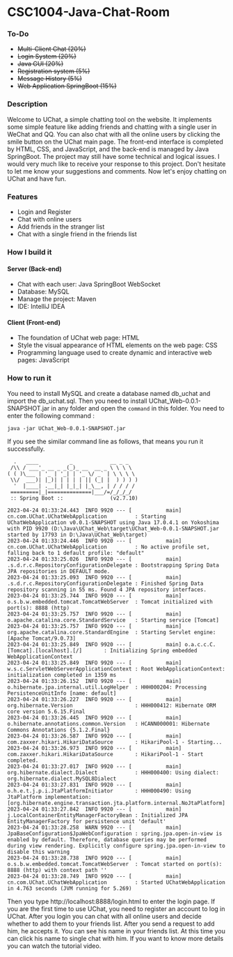 # CSC1004-Java-Chat-Room

<h3> To-Do </h3>
<ul>
  <li><strike>Multi-Client Chat (20%)</strike></li>
  <li><strike>Login System (20%)</strike></li>
  <li><strike>Java GUI (20%)</strike></li>
  <li><strike>Registration system (5%)</strike></li>
  <li><strike>Message History (5%)</strike></li>
    <li><strike>Web Application SpringBoot (15%)</strike></li>
</ul>


### Description

Welcome to UChat, a simple chatting tool on the website. It implements some simple feature like adding friends and chatting with a single user in WeChat and QQ. You can also chat with all the online users by clicking the smile button on the UChat main page. The front-end interface is completed by HTML, CSS, and JavaScript, and the back-end is managed by Java SpringBoot. The project may still have some technical and logical issues. I would very much like to receive your response to this project. Don't hesitate to let me know your suggestions and comments. Now let's enjoy chatting on UChat and have fun.

<h3> Features </h3>
<ul>
  <li>Login and Register</li>
  <li>Chat with online users</li>
  <li>Add friends in the stranger list</li>
  <li>Chat with a single friend in the friends list</li>
</ul>


### How I build it

#### Server (Back-end)

<ul>
  <li>Chat with each user: Java SpringBoot WebSocket</li>
  <li>Database: MySQL</li>
  <li>Manage the project: Maven</li>
  <li>IDE: IntelliJ IDEA</li>
</ul>


#### Client (Front-end)

<ul>
  <li>The foundation of UChat web page: HTML</li>
  <li>Style the visual appearance of HTML elements on the web page: CSS</li>
  <li>Programming language used to create dynamic and interactive web pages: JavaScript</li>
</ul>


### How to run it

You need to install MySQL and create a database named db_uchat and import the db_uchat.sql. Then you need to install UChat_Web-0.0.1-SNAPSHOT.jar in any folder and open the `command` in this folder. You need to enter the following command : 

`java -jar UChat_Web-0.0.1-SNAPSHOT.jar`

If you see the similar command line as follows, that means you run it successfully.

```
  .   ____          _            __ _ _
 /\\ / ___'_ __ _ _(_)_ __  __ _ \ \ \ \
( ( )\___ | '_ | '_| | '_ \/ _` | \ \ \ \
 \\/  ___)| |_)| | | | | || (_| |  ) ) ) )
  '  |____| .__|_| |_|_| |_\__, | / / / /
 =========|_|==============|___/=/_/_/_/
 :: Spring Boot ::               (v2.7.10)

2023-04-24 01:33:24.443  INFO 9920 --- [           main] cn.com.UChat.UChatWebApplication         : Starting UChatWebApplication v0.0.1-SNAPSHOT using Java 17.0.4.1 on Yokoshima with PID 9920 (D:\Java\UChat_Web\target\UChat_Web-0.0.1-SNAPSHOT.jar started by 17793 in D:\Java\UChat_Web\target)
2023-04-24 01:33:24.446  INFO 9920 --- [           main] cn.com.UChat.UChatWebApplication         : No active profile set, falling back to 1 default profile: "default"
2023-04-24 01:33:25.026  INFO 9920 --- [           main] .s.d.r.c.RepositoryConfigurationDelegate : Bootstrapping Spring Data JPA repositories in DEFAULT mode.
2023-04-24 01:33:25.093  INFO 9920 --- [           main] .s.d.r.c.RepositoryConfigurationDelegate : Finished Spring Data repository scanning in 55 ms. Found 4 JPA repository interfaces.
2023-04-24 01:33:25.744  INFO 9920 --- [           main] o.s.b.w.embedded.tomcat.TomcatWebServer  : Tomcat initialized with port(s): 8888 (http)
2023-04-24 01:33:25.757  INFO 9920 --- [           main] o.apache.catalina.core.StandardService   : Starting service [Tomcat]
2023-04-24 01:33:25.757  INFO 9920 --- [           main] org.apache.catalina.core.StandardEngine  : Starting Servlet engine: [Apache Tomcat/9.0.73]
2023-04-24 01:33:25.849  INFO 9920 --- [           main] o.a.c.c.C.[Tomcat].[localhost].[/]       : Initializing Spring embedded WebApplicationContext
2023-04-24 01:33:25.849  INFO 9920 --- [           main] w.s.c.ServletWebServerApplicationContext : Root WebApplicationContext: initialization completed in 1359 ms
2023-04-24 01:33:26.152  INFO 9920 --- [           main] o.hibernate.jpa.internal.util.LogHelper  : HHH000204: Processing PersistenceUnitInfo [name: default]
2023-04-24 01:33:26.227  INFO 9920 --- [           main] org.hibernate.Version                    : HHH000412: Hibernate ORM core version 5.6.15.Final
2023-04-24 01:33:26.445  INFO 9920 --- [           main] o.hibernate.annotations.common.Version   : HCANN000001: Hibernate Commons Annotations {5.1.2.Final}
2023-04-24 01:33:26.587  INFO 9920 --- [           main] com.zaxxer.hikari.HikariDataSource       : HikariPool-1 - Starting...
2023-04-24 01:33:26.973  INFO 9920 --- [           main] com.zaxxer.hikari.HikariDataSource       : HikariPool-1 - Start completed.
2023-04-24 01:33:27.017  INFO 9920 --- [           main] org.hibernate.dialect.Dialect            : HHH000400: Using dialect: org.hibernate.dialect.MySQL8Dialect
2023-04-24 01:33:27.831  INFO 9920 --- [           main] o.h.e.t.j.p.i.JtaPlatformInitiator       : HHH000490: Using JtaPlatform implementation: [org.hibernate.engine.transaction.jta.platform.internal.NoJtaPlatform]
2023-04-24 01:33:27.842  INFO 9920 --- [           main] j.LocalContainerEntityManagerFactoryBean : Initialized JPA EntityManagerFactory for persistence unit 'default'
2023-04-24 01:33:28.258  WARN 9920 --- [           main] JpaBaseConfiguration$JpaWebConfiguration : spring.jpa.open-in-view is enabled by default. Therefore, database queries may be performed during view rendering. Explicitly configure spring.jpa.open-in-view to disable this warning
2023-04-24 01:33:28.738  INFO 9920 --- [           main] o.s.b.w.embedded.tomcat.TomcatWebServer  : Tomcat started on port(s): 8888 (http) with context path ''
2023-04-24 01:33:28.749  INFO 9920 --- [           main] cn.com.UChat.UChatWebApplication         : Started UChatWebApplication in 4.763 seconds (JVM running for 5.269)
```

Then you type http://localhost:8888/login.html to enter the login page. If you are the first time to use UChat, you need to register an account to log in UChat. After you login you can chat with all online users and decide whether to add them to your friends list. After you send a request to add him, he accepts it. You can see his name in your friends list. At this time you can click his name to single chat with him. If you want to know more details you can watch the tutorial video. 

